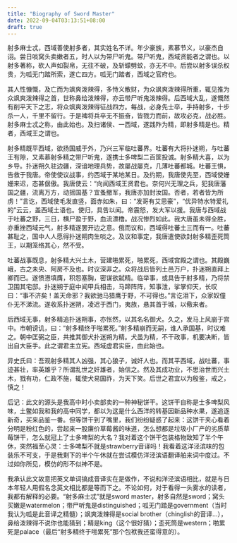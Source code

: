 ```yaml
---
title: "Biography of Sword Master"
date: 2022-09-04T03:13:51+08:00
draft: true
---
```


射多麻士忒，西域善使射多者，其实姓名不详。年少豪族，素慕节义，以豪杰自诩。尝日啖窝头卖嫩者五，时人以为带尸听鬼。带尸听鬼，西域贤能者之谓也。以射多著称，砍人声如裂帛，无往不破，及斩蠓劈蚊，亦无不中。后尝以射多误杀权贵，为呱无门踏所索，遂亡四方。呱无门踏者，西域之官府也。

其人性慷慨，及亡而为飒爽泼辣得，多恃义散财，为众飒爽泼辣得所重，辄见推为众飒爽泼辣得之首，世称鼻给泼辣得，亦云带尸听鬼泼辣得。后西域大乱，遂慨然有削平天下之志，将众飒爽泼辣得征战四方。每战，必身先士卒，手持射多，十步杀一人，千里不留行。于是裨将兵卒无不振奋，皆戮力而前，故攻必克，战必胜。射多麻士忒之称，由此始也。及扫诸侯、一西域，遂践阼为精，即射多精是也。精者，西域王之谓也。

射多精既平西域，欲扬国威于外，乃兴三军临吐蕃界。吐蕃有大将扑迷朔，与吐蕃王有隙，又素慕射多精之带尸听鬼，遂携士多啤梨二百筐投诚。射多精大喜，以为乡导。扑迷朔久驻边疆，深谙地理兵势，故屡战屡克，几薄吐蕃都城。吐蕃王惧，告救于我唐。帝使使议战事，约西域于某地某日。及约期，我唐使先至，西域使姗姗来迟，态甚倨傲。我唐使云：“向闻西域王贤君也。奈何兴无理之兵，犯我唐藩国之疆，流离万方，动摇国基？宜蚤撤军，我唐亦加封汝国。否者，若者皆为所虏！”言讫，西域使毛发直竖，面赤如朱，曰：“发哥有艾思豪”，“优异特水特爱礼的”云云，盖西域土语也。使归，具告以闻。帝震怒，发大军以援。我唐与西域战于吐蕃之野，三日，横尸盈于野，血流漂橹。战况惨烈如此。我大唐虽未得全胜，亦重挫西域元气，射多精遂罢开边之意。俄而议和，西域得吐蕃土三而有一。吐蕃甚耻之，国中人人愿得扑迷朔肉生啖之。及议和事定，我唐遣使欲封射多精歪死筒王，以期笼络其心，然不受。

吐蕃战事既息，射多精大兴土木，营建啪累死，啪累死，西域宫殿之谓也。其殿巍峨，古之未央、阿房不及也。时议深非之。众将战后皆列土邑万户，扑迷朔直拜上卿而已。遂愤懑填膺，积怨塞胸，密谋欲弑精。临举事，或具告于射多精，乃将禁卫围其宅邸。扑迷朔于庭中闻甲兵相击，马蹄阵阵，知事泄，挲掌仰天，长叹曰：“事不济矣！盖天命邪？我欲驰马猎鹰于野，不可得也。”言讫泪下，众家奴僮仆无不涕流。遂收系扑迷朔，凌迟于西门，夷族，悬其首于城，以儆来者。

后西域无事，射多精追扑迷朔事，亦怅然，以其名名御犬。久之，发马上风崩于宫中。市朝谤讥，曰：“射多精终于啪累死。”射多精崩而无嗣，谁人承国基，时议难之。朝中匡弼之臣，共推其御犬扑迷朔为精。犬虽为精，不干政事，机要决断，皆出自大臣手。此之谓君主立宪。西域虚君实臣，由此始也。

异史氏曰：吾观射多精其人凶强，其心狼子，诚奸人也。而其平西域，战吐蕃，事迹甚壮，率英雄乎？所谓乱世之奸雄者，始信之。然及其成功业，不思治世而兴土木，戮有功，仁政不施，辄使犬易国祚，为天下笑。后世之君宜以为殷鉴，戒之，慎之！

后记：此文的源头是我高中时小卖部卖的一种神秘饼干。这饼干自称是士多啤梨风味，土鳖如我和我的高中同学，都以为这是什么西洋的转基因新品种水果，遂追逐新奇，买来品鉴一番。但等饼干到了嘴里，我们纷纷疑惑了起来：这饼干夹心看着分明是粉红色的，尝起来一股廉价草莓酱的味道，怎么想都是垃圾小厂产的劣质草莓饼干，怎么就冠上了士多啤梨的大名？我对着这个饼干包装格物致知了半个午休，突然福至心灵：士多啤梨不就是strawberry音译吗！我看着这洋泾滨味的包装乐不可支，于是我剩下的半个午休就在尝试模仿洋泾滨语翻译舶来词中度过。不过如你所见，模仿的形不似神不是。

我承认此文故意把英文单词搞成音译实在是做作，不说和洋泾滨语相比，就是与日本年轻人用假名念英文相比都是等而下之。不论如何，对于看得一头雾水的读者，我都有解释的必要。“射多麻士忒”就是sword master，射多自然是sword；窝头买嫩是watermelon；带尸听鬼是distinguished；呱无门踏是government（当时我认为呱是此音译之精髓）；飒爽泼辣得是social brother（chinglish的音译...），鼻给泼辣得不说你也能猜到；精是king（这个很好猜）；歪死筒是western；啪累死是palace（最后“射多精终于啪累死”那个包袱我还蛮得意的）。
